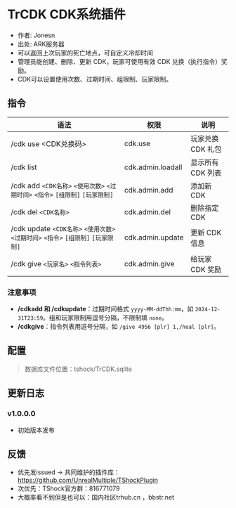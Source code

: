 # TrCDK CDK系统插件
- 作者: Jonesn
- 出处: ARK服务器
- 可以返回上次玩家的死亡地点，可自定义冷却时间
- 管理员能创建、删除、更新 CDK，玩家可使用有效 CDK 兑换（执行指令）奖励。
- CDK可以设置使用次数、过期时间、组限制、玩家限制。

## 指令
| 语法                                                          | 权限                | 说明          |
|-------------------------------------------------------------|-------------------|-------------|
| /cdk use <CDK兑换码>                                           | cdk.use           | 玩家兑换 CDK 礼包 |
| /cdk list                                                   | cdk.admin.loadall | 显示所有 CDK 列表 |
| /cdk add `<CDK名称>` `<使用次数>` `<过期时间>` `<指令>` `[组限制]` `[玩家限制]` | cdk.admin.add     | 添加新 CDK     |
| /cdk del `<CDK名称>`                                          | cdk.admin.del     | 删除指定 CDK    |
| /cdk update `<CDK名称>` `<使用次数>` `<过期时间>` `<指令>` `[组限制]` `[玩家限制]`         | cdk.admin.update  | 更新 CDK 信息   |
| /cdk give `<玩家名>` `<指令列表>`                                  | cdk.admin.give    | 给玩家 CDK 奖励  |

### 注意事项
- **/cdkadd 和 /cdkupdate**：过期时间格式 `yyyy-MM-ddThh:mm`，如 `2024-12-31T23:59`。组和玩家限制用逗号分隔，不限制填 `none`。
- **/cdkgive**：指令列表用逗号分隔，如 `/give 4956 [plr] 1,/heal [plr]`。

## 配置
> 数据库文件位置：tshock/TrCDK.sqlite


## 更新日志

### v1.0.0.0
- 初始版本发布

## 反馈
- 优先发issued -> 共同维护的插件库：https://github.com/UnrealMultiple/TShockPlugin
- 次优先：TShock官方群：816771079
- 大概率看不到但是也可以：国内社区trhub.cn ，bbstr.net